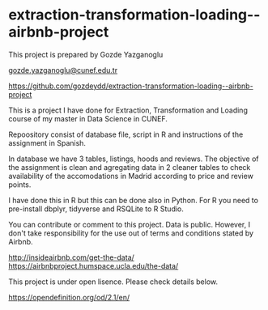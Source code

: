 # extraction-transformation-loading--airbnb-project

This project is prepared by Gozde Yazganoglu

gozde.yazganoglu@cunef.edu.tr

https://github.com/gozdeydd/extraction-transformation-loading--airbnb-project


This is a project I have done for Extraction, Transformation and Loading course of my master in Data Science in CUNEF.

Repoository consist of database file, script in R and instructions of the assignment in Spanish. 

In database we have 3 tables, listings, hoods and reviews. The objective of the assignment is clean and agregating data in 2 cleaner tables to check availability of the accomodations in Madrid according to price and review points.


I have done this in R but this can be done also in Python. For R you need to pre-install dbplyr, tidyverse and RSQLite to R Studio.

You can contribute or comment to this project. Data is public. However, I don't take responsibility for the use out of terms and conditions stated by Airbnb.

http://insideairbnb.com/get-the-data/
https://airbnbproject.humspace.ucla.edu/the-data/

This project is under open lisence. Please check details below.

https://opendefinition.org/od/2.1/en/ 
